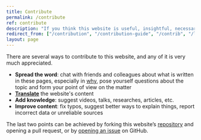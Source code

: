 ```yaml
---
title: Contribute
permalink: /contribute
ref: contribute
description: "If you think this website is useful, insightful, necessary and/or important, you should consider contributing to make it even better!"
redirect_from: ["/contribution", "/contribution-guide", "/contrib", "/l1000", "/l-1000", "/l-1000", "/level05", "/level-1000", "/level1000"]
layout: page
---
```

There are several ways to contribute to this website, and any of it is very much appreciated.

- **Spread the word**: chat with friends and colleagues about what is written in these pages, especially in [why](/why "Why"), pose yourself questions about the topic and form your point of view on the matter
- [**Translate**](/l10n "Localization page") the website's content
- **Add knowledge**: suggest videos, talks, researches, articles, etc.
- **Improve content**: fix typos, suggest better ways to explain things, report incorrect data or unreliable sources
<!--{% comment %}- [Tommi](https://tommi.space "Tommi's personal website") is a student, he has no income and nevertheless he spent months [studying](/why "Why") the topic, developing the idea, building this website, and curating its content. You might consider **[making a donation](https://liberapay.com/tommi/donate "Make a donation through Liberapay")** for the time he devoted to quitsocialmedia.club.{% endcomment %}-->

The last two points can be achieved by forking this website’s [repository](https://github.com/xplosionmind/quitsocialmedia.club/ "quitsocialmedia.club source code on GitHub") and opening a pull request, or by [opening an issue](https://github.com/xplosionmind/quitsocialmedia.club/issues "quitsocialmedia.club repository issues on GitHub") on GitHub.